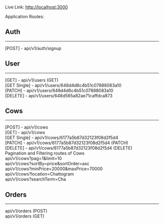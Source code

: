 Live Link: [http://localhost:3000](http://localhost:3000)

Application Routes:

## Auth
<hr />
[POST] - api/v1/auth/signup 


## User
<hr />
[GET] - api/v1/users (GET) <br />
[GET Single] - api/v1/users/648d4d6c4b51c07888083a10 <br />
[PATCH] - api/v1/users/648d4d6c4b51c07888083a10 <br />
[DELETE] - api/v1/users/648d565a82ae71caffdca873 <br />

## Cows
<hr />
[POST] - api/v1/cows <br />
[GET] - api/v1/cows <br />
[GET Single] - api/v1/cows/6177a5b87d32123f08d2f5d4 <br />
[PATCH] - api/v1/cows/6177a5b87d32123f08d2f5d4 (PATCH) <br />
[DELETE] - api/v1/cows/6177a5b87d32123f08d2f5d4 (DELETE) <br />
Pagination and Filtering routes of Cows <br />
api/v1/cows?pag=1&limit=10 <br />
api/v1/cows?sortBy=price&sortOrder=asc <br />
api/v1/cows?minPrice=20000&maxPrice=70000 <br />
api/v1/cows?location=Chattogram <br />
api/v1/cows?searchTerm=Cha <br />

## Orders
<hr />
api/v1/orders (POST) <br />
api/v1/orders (GET) <br />